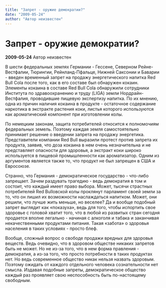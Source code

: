 ```yaml
---
title: "Запрет - оружие демократии?"
date: "2009-05-24"
author: "Автор неизвестен"
---
```


# Запрет - оружие демократии?

**2009-05-24** Автор неизвестен

В шести федеральных землях Германии - Гессене, Северном Рейне-Вестфалии, Тюрингии, Рейнланд-Пфальце, Нижней Саксонии и Баварии - введен временный запрет на продажу энергетического напитка Red Bull Cola после того, как в его составе был обнаружен кокаин. Элементы кокаина в составе Red Bull Cola обнаружили сотрудники Института по здравоохранению и труду (LIGA) земли Нордрайн-Вестфалия, проводившие пищевую экспертизу напитка. По их мнению, одна из причин наличия кокаина в продукте - остаточное содержание наркотика в экстракте растения коки, листья которого используются как ароматический компонент при изготовлении колы.

По немецким законам, защита потребителей относится к полномочиям федеральных земель. Поэтому каждая земля самостоятельно принимает решение о введении запрета на продажу энергетика. Представители компании Red Bull выразили протест против запрета их продукта, заявив, что доза кокаина в нем очень незначительна и не представляет опасности для здоровья, а экстракт коки широко используется в пищевой промышленности как ароматизатор. Одним из аргументов является также то, что продукт не был запрещен в США и Евросоюзе.

Странно, что Германия - демократическое государство - что-либо запрещает. Зачем раздувать трагедию - ведь демократия в том и состоит, что каждый имеет право выбора. Может, тысячи страстных потребителей Red Bullовской колы проклянут парламент своей земли за то, что он лишил их возможности наслаждаться напитком. Может, они решили, что лучше жить меньше, но веселее? Да и вообще подобный запрет выглядит как «показуха», ведь для того, чтобы испортить свое здоровье с головой хватит того, что в любой из развитых стран сегодня продается вполне легально - начиная с алкоголя и табака и заканчивая некачественными продуктами питания. Такая «забота» о здоровья населения в таких условиях - просто блеф.

Вообще, сложный вопрос о свободе продажи вредных для здоровья веществ. Ведь очевидно, что в здоровом обществе никаких запретов быть не может. Но не из-за того, что в нем форма правления - демократия, а из-за того, что просто потребности в таких продуктах нет. Но ведь современное общество никак нельзя назвать здоровым. Поэтому ожидать от каждого отдельного человека сознательности нет смысла. Издавая подобные запреты, демократическое общество каждый раз проявляет свою неспособность быть по-настоящему свободным.